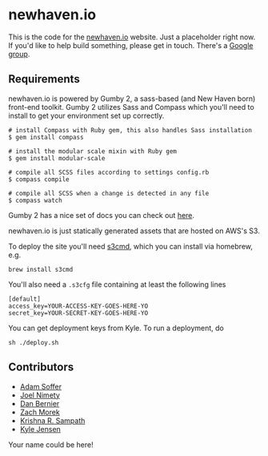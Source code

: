 newhaven.io
======

This is the code for the [newhaven.io](http://www.newhaven.io) website.  Just a placeholder right now.
If you'd like to help build something, please get in touch.  There's a
[Google group](https://groups.google.com/forum/?fromgroups#!forum/newhavenio).

## Requirements

newhaven.io is powered by Gumby 2, a sass-based (and New Haven born) front-end toolkit. Gumby 2 utilizes Sass and Compass which you'll need to install to get your environment set up correctly. 

	# install Compass with Ruby gem, this also handles Sass installation
	$ gem install compass
	
	# install the modular scale mixin with Ruby gem
	$ gem install modular-scale
  
	# compile all SCSS files according to settings config.rb
	$ compass compile
  
	# compile all SCSS when a change is detected in any file
	$ compass watch		

Gumby 2 has a nice set of docs you can check out [here](http://gumbyframework.com/docs/grid/).

newhaven.io is just statically generated assets that are hosted on AWS's S3.

To deploy the site you'll need [s3cmd](http://s3tools.org/s3cmd), which you can install
via homebrew, e.g.

	brew install s3cmd

You'll also need a `.s3cfg` file containing at least the following lines

	[default]
	access_key=YOUR-ACCESS-KEY-GOES-HERE-YO
	secret_key=YOUR-SECRET-KEY-GOES-HERE-YO

You can get deployment keys from Kyle.  To run a deployment, do 

	sh ./deploy.sh

## Contributors

* [Adam Soffer](http://github.com/ads1018)
* [Joel Nimety](https://github.com/jnimety)
* [Dan Bernier](https://github.com/danbernier)
* [Zach Morek](https://github.com/ZachBeta)
* [Krishna R. Sampath](https://github.com/KrishnaRSampath)
* [Kyle Jensen](http://github.com/kljensen)

Your name could be here!  
